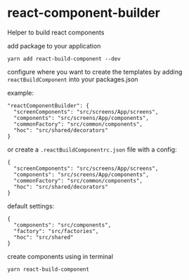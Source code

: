 # react-component-builder
Helper to build react components

add package to your application
```
yarn add react-build-component --dev
```

configure where you want to create the templates by adding `reactBuildComponent` into your packages.json

example:
```
"reactComponentBuilder": {
  "screenComponents": "src/screens/App/screens", 
  "components": "src/screens/App/components", 
  "commonFactory": "src/common/components", 
  "hoc": "src/shared/decorators" 
}
```
or create a `.reactBuildComponentrc.json` file with a config:
```
{
  "screenComponents": "src/screens/App/screens", 
  "components": "src/screens/App/components", 
  "commonFactory": "src/common/components", 
  "hoc": "src/shared/decorators" 
}
```

default settings:
```
{
  "components": "src/components",
  "factory": "src/factories",
  "hoc": "src/shared"
}
```

create components using in terminal

```
yarn react-build-component
```

